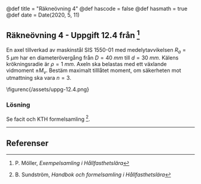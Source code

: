 @def title = "Räkneövning 4"
@def hascode = false
@def hasmath = true
@def date = Date(2020, 5, 11)

## Räkneövning 4 - Uppgift 12.4 från [^moller]

En axel tillverkad av maskinstål SIS 1550-01 med medelytavvikelsen $R_a = \SI{5}{\mu m}$ har en
diameterövergång från $D = \SI{40}{mm}$ till $d = \SI{30}{mm}$. Kälens krökningsradie är $\rho = \SI{1}{mm}$. Axeln ska belastas med ett växlande vidmoment $\pm M_v$. Bestäm maximalt tilllåtet moment, om säkerheten mot utmattning ska vara $n = 3$.

\figurenc{/assets/uppg-12.4.png}

### Lösning

Se facit och KTH formelsamling [^kth].


---

## Referenser

[^moller]: P. Möller, *Exempelsamling i Hållfasthetslära*
[^extra]: *Extra övningsexempel i hållfasthetslära för TME061*
[^kth]: B. Sundström, *Handbok och formelsamling i Hållfasthetslära*
